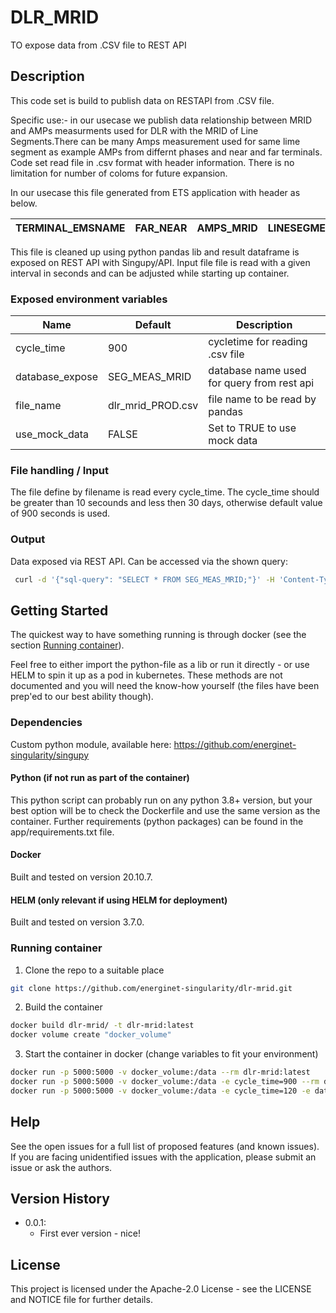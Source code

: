 # DLR_MRID 

TO expose data from .CSV file to REST API

<!-- Insert a very short description of what the script/repo is for -->

<!-- TABLE OF CONTENTS -->
<!--
If VERY heavy readme, update and use this TOC
<details>
  <summary>Table of Contents</summary>
  <ol>
    <li>
      <a href="#about-the-project">About The Project</a>
      <ul>
        <li><a href="#built-with">Built With</a></li>
      </ul>
    </li>
    <li>
      <a href="#getting-started">Getting Started</a>
      <ul>
        <li><a href="#prerequisites">Prerequisites</a></li>
        <li><a href="#installation">Installation</a></li>
      </ul>
    </li>
    <li><a href="#usage">Usage</a></li>
    <li><a href="#roadmap">Roadmap</a></li>
    <li><a href="#contributing">Contributing</a></li>
    <li><a href="#license">License</a></li>
    <li><a href="#contact">Contact</a></li>
    <li><a href="#acknowledgments">Acknowledgments</a></li>
  </ol>
</details>
-->

## Description

This code set is build to publish data on RESTAPI from .CSV file.

Specific use:-
in our usecase we publish data relationship between MRID and AMPs measurments used for DLR with the MRID of Line Segments.There can be many Amps measurement used for same lime segment as example AMPs from differnt phases and near and far terminals. Code set read file in .csv format with header information. There is no limitation for number of coloms for future expansion.

In our usecase this file generated from ETS application with header as below.

|TERMINAL_EMSNAME|FAR_NEAR|AMPS_MRID|LINESEGMENT_MRID|DLR_ENABLE|
|--|--|--|--|--|

This file is cleaned up using python pandas lib and result dataframe is exposed on REST API with Singupy/API. Input file file is read with a given interval in seconds and can be adjusted while starting up container.

### Exposed environment variables

|Name|Default|Description|
|--|--|--|
|cycle_time|900|cycletime for reading .csv file|
|database_expose|SEG_MEAS_MRID|database name used for query from rest api|
|file_name|dlr_mrid_PROD.csv|file name to be read by pandas|
|use_mock_data|FALSE|Set to TRUE to use mock data|

### File handling / Input

The file define by filename is read every cycle_time. The cycle_time should be greater than 10 secounds and less then 30 days, otherwise default value of 900 seconds is used.

### Output

Data exposed via REST API. Can be accessed via the shown query:

````bash
 curl -d '{"sql-query": "SELECT * FROM SEG_MEAS_MRID;"}' -H 'Content-Type: application/json' -X POST http://localhost:5000/
````

<!-- GETTING STARTED -->
## Getting Started

The quickest way to have something running is through docker (see the section [Running container](#running-container)).

Feel free to either import the python-file as a lib or run it directly - or use HELM to spin it up as a pod in kubernetes. These methods are not documented and you will need the know-how yourself (the files have been prep'ed to our best ability though).

### Dependencies

Custom python module, available here: https://github.com/energinet-singularity/singupy
  
#### Python (if not run as part of the container)

This python script can probably run on any python 3.8+ version, but your best option will be to check the Dockerfile and use the same version as the container. Further requirements (python packages) can be found in the app/requirements.txt file.

#### Docker

<!--
Describe here what is needed before it can be run in docker - environment variables, volumes etc.

Give an example if relevant:

Example:
```sh
docker run my_script -v someVolume:/data -e MYVAR=smith"
```
 -->
Built and tested on version 20.10.7.


#### HELM (only relevant if using HELM for deployment)

Built and tested on version 3.7.0.

### Running container

1. Clone the repo to a suitable place
````bash
git clone https://github.com/energinet-singularity/dlr-mrid.git
````

2. Build the container
````bash
docker build dlr-mrid/ -t dlr-mrid:latest
docker volume create "docker_volume"
````

3. Start the container in docker (change variables to fit your environment)
````bash
docker run -p 5000:5000 -v docker_volume:/data --rm dlr-mrid:latest
docker run -p 5000:5000 -v docker_volume:/data -e cycle_time=900 --rm dlr-mrid:latest
docker run -p 5000:5000 -v docker_volume:/data -e cycle_time=120 -e database_expose="testdata" --rm dlr-mrid:latest
````

## Help
<!-- replace 'open issues' below with link like this: [open issues](https://github.com/energinet-singularity/<repo-name>/issues) -->
See the open issues for a full list of proposed features (and known issues).
If you are facing unidentified issues with the application, please submit an issue or ask the authors.

## Version History

* 0.0.1:
    * First ever version - nice!

## License

This project is licensed under the Apache-2.0 License - see the LICENSE and NOTICE file for further details.
